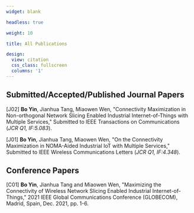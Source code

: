```yaml
---
widget: blank

headless: true

weight: 10

title: All Publications

design:
  view: citation
  css_class: fullscreen
  columns: '1'
---
```


## **Submitted/Accepted/Published Journal Papers**

[J02] **Bo Yin**, Jianhua Tang, Miaowen Wen, "Connectivity Maximization in Non-orthogonal Network Slicing Enabled Industrial Internet-of-Things with Multiple Services," Submitted to IEEE Transactions on Communications (*JCR Q1, IF:5.083*).

[J01] **Bo Yin**, Jianhua Tang, Miaowen Wen, "On the Connectivity Maximization in NOMA-Aided Industrial IoT with Multiple Services," Submitted to IEEE Wireless Communications Letters (*JCR Q1, IF:4.348*).

## **Conference Papers**

[C01] **Bo Yin**, Jianhua Tang and Miaowen Wen, "Maximizing the Connectivity of Wireless Network Slicing Enabled Industrial Internet-of-Things," 2021 IEEE Global Communications Conference (GLOBECOM), Madrid, Spain, Dec. 2021, pp. 1-6.
